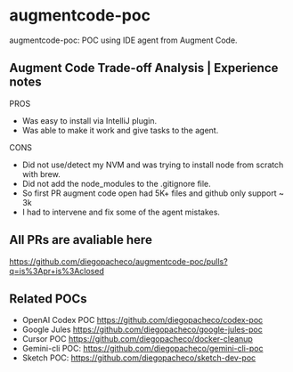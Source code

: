 # augmentcode-poc

augmentcode-poc: POC using IDE agent from Augment Code.

## Augment Code Trade-off Analysis | Experience notes

PROS
 * Was easy to install via IntelliJ plugin.
 * Was able to make it work and give tasks to the agent.

CONS
 * Did not use/detect my NVM and was trying to install node from scratch with brew.
 * Did not add the node_modules to the .gitignore file.
 * So first PR augment code open had 5K+ files and github only support ~ 3k
 * I had to intervene and fix some of the agent mistakes.

## All PRs are avaliable here

https://github.com/diegopacheco/augmentcode-poc/pulls?q=is%3Apr+is%3Aclosed

## Related POCs

* OpenAI Codex POC https://github.com/diegopacheco/codex-poc
* Google Jules https://github.com/diegopacheco/google-jules-poc
* Cursor POC https://github.com/diegopacheco/docker-cleanup
* Gemini-cli POC: https://github.com/diegopacheco/gemini-cli-poc
* Sketch POC: https://github.com/diegopacheco/sketch-dev-poc